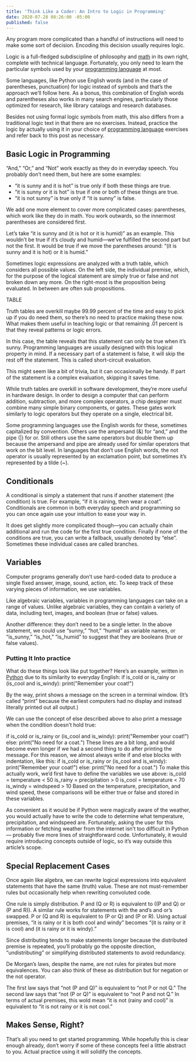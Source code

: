```yaml
---
title: 'Think Like a Coder: An Intro to Logic in Programming'
date: 2020-07-28 08:26:00 -05:00
published: false
---
```


Any program more complicated than a handful of instructions will need to make some sort of decision. Encoding this decision usually requires logic.

Logic is a full-fledged subdiscipline of philosophy and [math](https://www.wyzant.com/blog/math-for-coding/) in its own right, complete with technical language. Fortunately, you only need to learn the particular symbols used by your [programming language](https://www.wyzant.com/blog/before-you-learn-coding/) at most.

Some languages, like Python use English words (and in the case of parentheses, punctuation) for logic instead of symbols and that’s the approach we’ll follow here. As a bonus, this combination of English words and parentheses also works in many search engines, particularly those optimized for research, like library catalogs and research databases.

Besides not using formal logic symbols from math, this also differs from a traditional logic text in that there are no exercises. Instead, practice the logic by actually using it in your choice of [programming language](https://www.wyzant.com/blog/how-to-choose-a-programming-language/) exercises and refer back to this post as necessary.

## Basic Logic in Programming

“And,” “Or,” and “Not” work exactly as they do in everyday speech. You probably don’t need them, but here are some examples:

* “it is sunny and it is hot” is true only if both these things are true.
* “it is sunny or it is hot” is true if one or both of these things are true.
* “it is not sunny” is true only if “it is sunny” is false.

We add one more element to cover more complicated cases: parentheses, which work like they do in math. You work outwards, so the innermost parentheses are considered first.

Let’s take “it is sunny and (it is hot or it is humid)” as an example. This wouldn’t be true if it’s cloudy and humid—we’ve fulfilled the second part but not the first. It would be true if we move the parentheses around: “(it is sunny and it is hot) or it is humid.”

Sometimes logic expressions are analyzed with a truth table, which considers all possible values. On the left side, the individual premise, which, for the purpose of the logical statement are simply true or false and not broken down any more. On the right-most is the proposition being evaluated. In between are often sub propositions.

TABLE

Truth tables are overkill maybe 99.99 percent of the time and easy to pick up if you do need them, so there’s no need to practice making these now. What makes them useful in teaching logic or that remaining .01 percent is that they reveal patterns or logic errors.

In this case, the table reveals that this statement can only be true when it’s sunny. Programming languages are usually designed with this logical property in mind. If a necessary part of a statement is false, it will skip the rest off the statement. This is called short-circuit evaluation.

This might seem like a bit of trivia, but it can occasionally be handy. If part of the statement is a complex evaluation, skipping it saves time.

While truth tables are overkill in software development, they’re more useful in hardware design. In order to design a computer that can perform addition, subtraction, and more complex operators, a chip designer must combine many simple binary components, or gates. These gates work similarly to logic operators but they operate on a single, electrical bit.

Some programming languages use the English words for these, sometimes capitalized by convention. Others use the ampersand (&) for “and,” and the pipe (|) for or. Still others use the same operators but double them up because the ampersand and pipe are already used for similar operators that work on the bit level.
In languages that don’t use English words, the not operator is usually represented by an exclamation point, but sometimes it’s represented by a tilde (~).

## Conditionals
A conditional is simply a statement that runs if another statement (the condition) is true. For example, “if it is raining, then wear a coat”. Conditionals are common in both everyday speech and programming so you can once again use your intuition to ease your way in.

It does get slightly more complicated though—you can actually chain additional and run the code for the first true condition. Finally if none of the conditions are true, you can write a fallback, usually denoted by “else”. Sometimes these individual cases are called branches.

## Variables
Computer programs generally don’t use hard-coded data to produce a single fixed answer, image, sound, action, etc. To keep track of these varying pieces of information, we use variables.

Like algebraic variables, variables in programming languages can take on a range of values. Unlike algebraic variables, they can contain a variety of data, including text, images, and boolean (true or false) values.

Another difference: they don’t need to be a single letter. In the above statement, we could use “sunny,” “hot,” “humid” as variable names, or “is_sunny,” “is_hot,” “is_humid” to suggest that they are booleans (true or false values).

### Putting It Into practice
What do these things look like put together? Here’s an example, written in [Python](https://www.wyzant.com/blog/learn-python/) due to its similarity to everyday English:
if is_cold or is_rainy or (is_cool and is_windy): print("Remember your coat!")

By the way, print shows a message on the screen in a terminal window. (It’s called “print” because the earliest computers had no display and instead literally printed out all output.)

We can use the concept of else described above to also print a message when the condition doesn’t hold true:

if is_cold or is_rainy or (is_cool and is_windy): print("Remember your coat!")
else: print("No need for a coat.")
These lines are a bit long, and would become even longer if we had a second thing to do after printing the message. For this reason, we almost always write if and else blocks with indentation, like this:
if is_cold or is_rainy or (is_cool and is_windy):
    print("Remember your coat!")
else:
    print("No need for a coat.")
To make this actually work, we’d first have to define the variables we use above:
is_cold = temperature < 50
is_rainy = precipitation > 0
is_cool = temperature < 70
is_windy = windspeed > 10
Based on the temperature, precipitation, and wind speed, these comparisons will be either true or false and stored in these variables.

As convenient as it would be if Python were magically aware of the weather, you would actually have to write the code to determine what temperature, precipitation, and windspeed are. Fortunately, asking the user for this information or fetching weather from the internet isn’t too difficult in Python — probably five more lines of straightforward code. Unfortunately, it would require introducing concepts outside of logic, so it’s way outside this article’s scope.

## Special Replacement Cases
Once again like algebra, we can rewrite logical expressions into equivalent statements that have the same (truth) value. These are not must-remember rules but occasionally help when rewriting convoluted code.

One rule is simply distribution. P and (Q or R) is equivalent to ((P and Q) or (P and R)). A similar rule works for statements with the and’s and or’s swapped. P or (Q and R) is equivalent to (P or Q) and (P or R). Using actual premises, “it is rainy or it is both cool and windy” becomes “(it is rainy or it is cool) and (it is rainy or it is windy).”

Since distributing tends to make statements longer because the distributed premise is repeated, you’ll probably go the opposite direction, “undistributing” or simplifying distributed statements to avoid redundancy.

De Morgan’s laws, despite the name, are not rules for pirates but more equivalences. You can also think of these as distribution but for negation or the not operator.

The first law says that “not (P and Q)” is equivalent to “not P or not Q.” The second law says that “not (P or Q)” is equivalent to “not P and not Q.” In terms of actual premises, this wold mean “it is not (rainy and cool)” is equivalent to “it is not rainy or it is not cool.”

## Makes Sense, Right?
That’s all you need to get started programming. While hopefully this is clear enough already, don’t worry if some of these concepts feel a little abstract to you. Actual practice using it will solidify the concepts.



